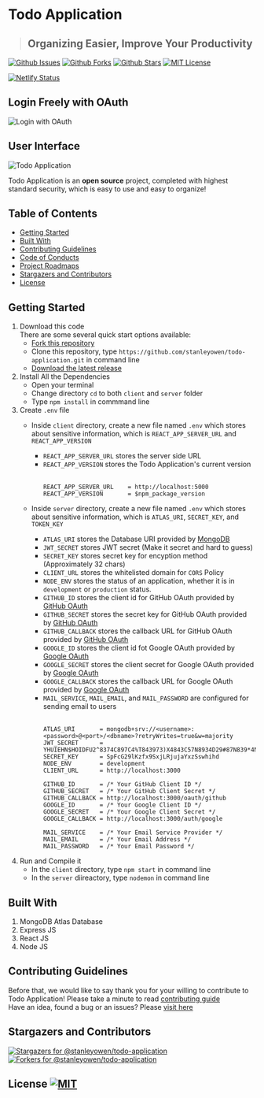 # Todo Application
> ## Organizing Easier, Improve Your Productivity
[![Github Issues](https://img.shields.io/github/issues/stanleyowen/todo-application?style=flat-square)](https://github.com/stanleyowen/todo-application/issues)
[![Github Forks](https://img.shields.io/github/forks/stanleyowen/todo-application?style=flat-square)](https://github.com/stanleyowen/todo-application/network/members)
[![Github Stars](https://img.shields.io/github/stars/stanleyowen/todo-application?style=flat-square)](https://github.com/stanleyowen/todo-application/stargazers)
[![MIT License](https://img.shields.io/github/license/stanleyowen/todo-application?style=flat-square)](https://github.com/stanleyowen/todo-application/blob/master/LICENSE)

[![Netlify Status](https://api.netlify.com/api/v1/badges/56772f5c-0c69-41e8-a788-69ca591e70ef/deploy-status)](https://app.netlify.com/sites/todoapp-task/deploys)

## Login Freely with OAuth
![Login with OAuth](https://user-images.githubusercontent.com/69080584/113655970-16ca1c00-96c5-11eb-836e-83e0c58cbe2b.png)

## User Interface
![Todo Application](https://user-images.githubusercontent.com/69080584/113655834-c488fb00-96c4-11eb-9479-be2e0e4acc62.png)

Todo Application is an **open source** project, completed with highest standard security, which is easy to use and easy to organize!

## Table of Contents
- [Getting Started](#getting-started)
- [Built With](#built-with)
- [Contributing Guidelines](#contributing-guidelines)
- [Code of Conducts](CODE_OF_CONDUCT.md)
- [Project Roadmaps](https://github.com/stanleyowen/todo-application/projects)
- [Stargazers and Contributors](#stargazers-and-contributors)
- [License](#license)

## Getting Started
1. Download this code<br/>
  There are some several quick start options available:
    - [Fork this repository](https://github.com/stanleyowen/todo-application/fork)
    - Clone this repository, type `https://github.com/stanleyowen/todo-application.git` in command line
    - [Download the latest release](https://github.com/stanleyowen/todo-application/archive/v0.4.5.zip)
2. Install All the Dependencies
    - Open your terminal
    - Change directory `cd` to both `client` and `server` folder
    - Type `npm install` in commmand line
3. Create `.env` file
    - Inside `client` directory, create a new file named `.env` which stores about sensitive information, which is `REACT_APP_SERVER_URL` and `REACT_APP_VERSION`
      - `REACT_APP_SERVER_URL` stores the server side URL
      - `REACT_APP_VERSION` stores the Todo Application's current version<br /><br />
          ```
          REACT_APP_SERVER_URL    = http://localhost:5000
          REACT_APP_VERSION       = $npm_package_version
          ```

    - Inside `server` directory, create a new file named `.env` which stores about sensitive information, which is `ATLAS_URI`, `SECRET_KEY`, and `TOKEN_KEY`
      - `ATLAS_URI` stores the Database URI provided by [MongoDB](https://www.mongodb.com/2)
      - `JWT_SECRET` stores JWT secret (Make it secret and hard to guess)
      - `SECRET_KEY` stores secret key for encyption method (Approximately 32 chars)
      - `CLIENT_URL` stores the whitelisted domain for `CORS` Policy
      - `NODE_ENV` stores the status of an application, whether it is in `development` or `production` status.
      - `GITHUB_ID` stores the client id for GitHub OAuth provided by [GitHub OAuth](https://github.com/settings/applications/new)
      - `GITHUB_SECRET` stores the secret key for GitHub OAuth provided by [GitHub OAuth](https://github.com/settings/applications/new)
      - `GITHUB_CALLBACK` stores the callback URL for GitHub OAuth provided by [GitHub OAuth](https://github.com/settings/applications/new)
      - `GOOGLE_ID` stores the client id fot Google OAuth provided by [Google OAuth](https://console.cloud.google.com/)
      - `GOOGLE_SECRET` stores the client secret for Google OAuth provided by [Google OAuth](https://console.cloud.google.com/)
      - `GOOGLE_CALLBACK` stores the callback URL for Google OAuth provided by [Google OAuth](https://console.cloud.google.com/)
      - `MAIL_SERVICE`, `MAIL_EMAIL`, and `MAIL_PASSWORD` are configured for sending email to users<br /><br />
          ```
          ATLAS_URI       = mongodb+srv://<username>:<password>@<port>/<dbname>?retryWrites=true&w=majority
          JWT_SECRET      = YHUIEHN$HOIDFU2^8374C897C4%T843973)X4843C57N8934D29#87N839*4NC07489BC3
          SECRET_KEY      = SpFcG29lKzfx9SxjLRjujaYxzSswhihd
          NODE_ENV        = development
          CLIENT_URL      = http://localhost:3000

          GITHUB_ID       = /* Your GitHub Client ID */
          GITHUB_SECRET   = /* Your GitHub Client Secret */
          GITHUB_CALLBACK = http://localhost:3000/oauth/github
          GOOGLE_ID       = /* Your Google Client ID */
          GOOGLE_SECRET   = /* Your Google Client Secret */
          GOOGLE_CALLBACK = http://localhost:3000/auth/google

          MAIL_SERVICE    = /* Your Email Service Provider */
          MAIL_EMAIL      = /* Your Email Address */
          MAIL_PASSWORD   = /* Your Email Password */
          ```
  4. Run and Compile it
      - In the `client` directory, type `npm start` in command line
      - In the `server` diireactory, type `nodemon` in command line

## Built With
  1. MongoDB Atlas Database
  2. Express JS
  3. React JS
  4. Node JS

## Contributing Guidelines
  Before that, we would like to say thank you for your willing to contribute to Todo Application! Please take a minute to read [contributing guide](CONTRIBUTING.md#contributing)<br/>
  Have an idea, found a bug or an issues? Please [visit here](https://github.com/stanleyowen/todo-application/issues/new/choose)

## Stargazers and Contributors
   [![Stargazers for @stanleyowen/todo-application](https://reporoster.com/stars/stanleyowen/todo-application)](https://github.com/stanleyowen/todo-application/stargazers)
   [![Forkers for @stanleyowen/todo-application](https://reporoster.com/forks/stanleyowen/todo-application)](https://github.com/stanleyowen/todo-application/network/members)

## License [![MIT](https://img.shields.io/github/license/stanleyowen/todo-application?style=flat-square)](LICENSE)
